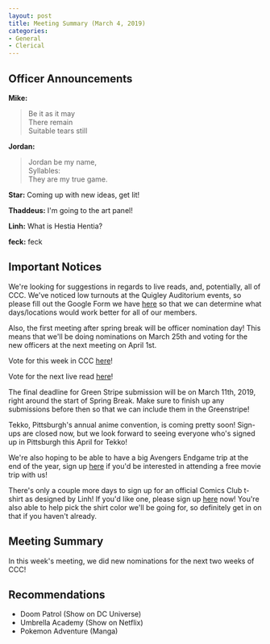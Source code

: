 ```yaml
---
layout: post
title: Meeting Summary (March 4, 2019)
categories:
- General
- Clerical
---
```


## Officer Announcements

**Mike:**
> Be it as it may  
> There remain  
> Suitable tears still

**Jordan:**
> Jordan be my name,  
> Syllables:  
> They are my true game.

**Star:**  Coming up with new ideas, get lit!

**Thaddeus:**  I'm going to the art panel!

**Linh:**  What is Hestia Hentia?

**feck:**  feck

## Important Notices

We're looking for suggestions in regards to live reads, and, potentially, all of CCC.  We've noticed low turnouts at the Quigley Auditorium events, so please fill out the Google Form we have [here](https://goo.gl/forms/Lik8WxJW1feJGKSF2) so that we can determine what days/locations would work better for all of our members.

Also, the first meeting after spring break will be officer nomination day!  This means that we'll be doing nominations on March 25th and voting for the new officers at the next meeting on April 1st.

Vote for this week in CCC [here](https://docs.google.com/forms/d/e/1FAIpQLScBFR4tDXBN8EbpLWRzyL5qZ9nD0CgzePFnv5rZDxBpxhz6DQ/viewform?usp=sf_link)!

Vote for the next live read [here](https://docs.google.com/forms/d/e/1FAIpQLSfnSj_F9jVq9mrbrcqXaGcOmn_DFzbQLzTVN4vvl2acF2qj-Q/viewform?usp=sf_link)!

The final deadline for Green Stripe submission will be on March 11th, 2019, right around the start of Spring Break.  Make sure to finish up any submissions before then so that we can include them in the Greenstripe!

Tekko, Pittsburgh's annual anime convention, is coming pretty soon!  Sign-ups are closed now, but we look forward to seeing everyone who's signed up in Pittsburgh this April for Tekko!

We're also hoping to be able to have a big Avengers Endgame trip at the end of the year, sign up [here](https://docs.google.com/forms/d/e/1FAIpQLSdEsLGnhSADnhPLHrjv-IUlKvRHaYfc3yo1J4vXLZNeVBxwPg/viewform?usp=sf_link) if you'd be interested in attending a free movie trip with us!

There's only a couple more days to sign up for an official Comics Club t-shirt as designed by Linh!  If you'd like one, please sign up [here](https://docs.google.com/forms/d/e/1FAIpQLScsyjQMHGcE-tF-zzCtWA_D7HcMHNv7uTaMTqY3Uwh6uQki8g/viewform?usp=sf_link) now!  You're also able to help pick the shirt color we'll be going for, so definitely get in on that if you haven't already.

## Meeting Summary

In this week's meeting, we did new nominations for the next two weeks of CCC!

## Recommendations

* Doom Patrol (Show on DC Universe)
* Umbrella Academy (Show on Netflix)
* Pokemon Adventure (Manga)
